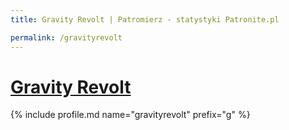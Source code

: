 ```yaml
---
title: Gravity Revolt | Patromierz - statystyki Patronite.pl

permalink: /gravityrevolt
---
```


# [Gravity Revolt](https://patronite.pl/gravityrevolt)

{% include profile.md name="gravityrevolt" prefix="g" %}
